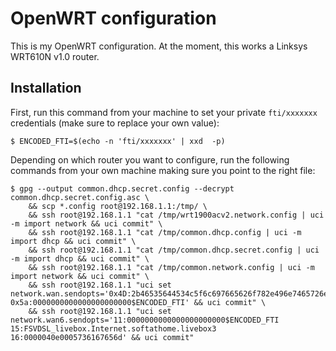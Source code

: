 OpenWRT configuration
=====================

This is my OpenWRT configuration. At the moment, this works a Linksys WRT610N v1.0 router.

## Installation

First, run this command from your machine to set your private `fti/xxxxxxx` credentials (make sure to replace your own value):

```shell
$ ENCODED_FTI=$(echo -n 'fti/xxxxxxx' | xxd  -p)
```

Depending on which router you want to configure, run the following commands from your own machine making sure you point to the right file:

```shell
$ gpg --output common.dhcp.secret.config --decrypt common.dhcp.secret.config.asc \
    && scp *.config root@192.168.1.1:/tmp/ \
    && ssh root@192.168.1.1 "cat /tmp/wrt1900acv2.network.config | uci -m import network && uci commit" \
    && ssh root@192.168.1.1 "cat /tmp/common.dhcp.config | uci -m import dhcp && uci commit" \
    && ssh root@192.168.1.1 "cat /tmp/common.dhcp.secret.config | uci -m import dhcp && uci commit" \
    && ssh root@192.168.1.1 "cat /tmp/common.network.config | uci -m import network && uci commit" \
    && ssh root@192.168.1.1 "uci set network.wan.sendopts='0x4D:2b46535644534c5f6c697665626f782e496e7465726e65742e736f66746174686f6d652e4c697665626f7833 0x5a:0000000000000000000000$ENCODED_FTI' && uci commit" \
    && ssh root@192.168.1.1 "uci set network.wan6.sendopts='11:0000000000000000000000$ENCODED_FTI  15:FSVDSL_livebox.Internet.softathome.livebox3 16:0000040e0005736167656d' && uci commit"
```
